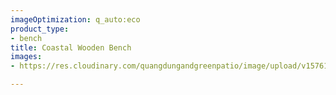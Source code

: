 ```yaml
---
imageOptimization: q_auto:eco
product_type:
- bench
title: Coastal Wooden Bench
images:
- https://res.cloudinary.com/quangdungandgreenpatio/image/upload/v1576133067/posts/DSC07731_nqxapr.png

---
```

